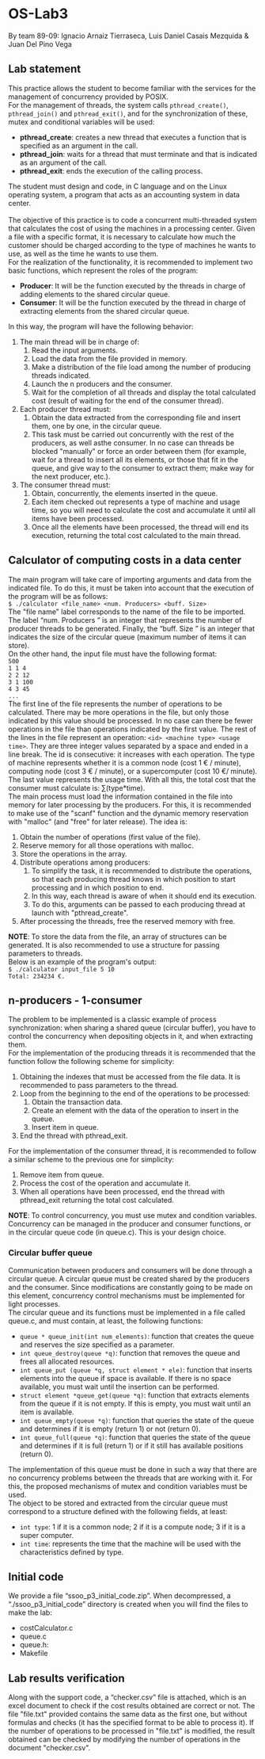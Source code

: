 # OS-Lab3
By team 89-09: Ignacio Arnaiz Tierraseca, Luis Daniel Casais Mezquida & Juan Del Pino Vega
## Lab statement
This practice allows the student to become familiar with the services for the management of concurrency provided by POSIX. <br/>
For the management of threads, the system calls ``pthread_create()``, ``pthread_join()`` and ``pthread_exit()``, and for the synchronization of these, mutex and conditional variables will be used:
* __pthread_create__: creates a new thread that executes a function that is specified as an argument in the call.
* __pthread_join__: waits for a thread that must terminate and that is indicated as an argument of the call.
* __pthread_exit__: ends the execution of the calling process.

The student must design and code, in C language and on the Linux operating system, a program
that acts as an accounting system in data center. <br/>
<br/>
The objective of this practice is to code a concurrent multi-threaded system that calculates the cost of using the machines in a processing center. Given a file with a specific format, it is necessary to calculate how much the customer should be charged according to the type of machines he wants to use, as well as the time he wants to use them.<br/>
For the realization of the functionality, it is recommended to implement two basic functions, which represent the roles of the program:
* __Producer__: It will be the function executed by the threads in charge of adding elements to
the shared circular queue.
* __Consumer__: It will be the function executed by the thread in charge of extracting elements
from the shared circular queue.

In this way, the program will have the following behavior:
1. The main thread will be in charge of:
    1. Read the input arguments.
    2.  Load the data from the file provided in memory.
    3. Make a distribution of the file load among the number of producing threads indicated.
    3. Launch the n producers and the consumer.
    4. Wait for the completion of all threads and display the total calculated cost (result of waiting for the end of the consumer thread).
2. Each producer thread must:
    1. Obtain the data extracted from the corresponding file and insert them, one by one, in the circular queue.
    2. This task must be carried out concurrently with the rest of the producers, as well asthe consumer. In no case can threads be blocked "manually" or force an order between them (for example, wait for a thread to insert all its elements, or those that fit in the queue, and give way to the consumer to extract them; make way for the next producer, etc.).
3. The consumer thread must:
    1. Obtain, concurrently, the elements inserted in the queue.
    2. Each item checked out represents a type of machine and usage time, so you will need to calculate the cost and accumulate it until all items have been processed.
    3. Once all the elements have been processed, the thread will end its execution, returning the total cost calculated to the main thread.

## Calculator of computing costs in a data center
The main program will take care of importing arguments and data from the indicated file. To do this, it must be taken into account that the execution of the program will be as follows:<br/>
``$ ./calculator <file_name> <num. Producers> <buff. Size>``<br/>
The "file name" label corresponds to the name of the file to be imported. The label “num. Producers ” is an integer that represents the number of producer threads to be generated. Finally, the “buff. Size ” is an integer that indicates the size of the circular queue (maximum number of items it can store).<br/>
On the other hand, the input file must have the following format:<br/>
``500``<br/>
``1 1 4``<br/>
``2 2 12``<br/>
``3 1 100``<br/>
``4 3 45``<br/>
``...``<br/>
The first line of the file represents the number of operations to be calculated. There may be more operations in the file, but only those indicated by this value should be processed. In no case can there be fewer operations in the file than operations indicated by the first value. The rest of the lines in the file represent an operation: ``<id> <machine type> <usage time>``. They are three integer values separated by a space and ended in a line break. The id is consecutive: it increases with each operation. The type of machine represents whether it is a common node (cost 1 € / minute), computing node (cost 3 € / minute), or a supercomputer (cost 10 €/ minute). The last value represents the usage time. With all this, the total cost that the consumer must calculate is: ∑(type*time).<br/>
The main process must load the information contained in the file into memory for later processing by the producers. For this, it is recommended to make use of the "scanf" function and the dynamic memory reservation with "malloc" (and "free" for later release). The idea is:
1. Obtain the number of operations (first value of the file).
2. Reserve memory for all those operations with malloc.
3. Store the operations in the array.
4. Distribute operations among producers:
    1. To simplify the task, it is recommended to distribute the operations, so that each producing thread knows in which position to start processing and in which position to end.
    2. In this way, each thread is aware of when it should end its execution.
    3. To do this, arguments can be passed to each producing thread at launch with "pthread_create".
2. After processing the threads, free the reserved memory with free.

__NOTE__: To store the data from the file, an array of structures can be generated. It is also recommended to use a structure for passing parameters to threads.<br/>
Below is an example of the program's output:<br/>
``$ ./calculator input_file 5 10``<br/>
``Total: 234234 €.``<br/>

## n-producers - 1-consumer
The problem to be implemented is a classic example of process synchronization: when sharing a shared queue (circular buffer), you have to control the concurrency when depositing objects in it, and when extracting them.<br/>
For the implementation of the producing threads it is recommended that the function follow the following scheme for simplicity:
1. Obtaining the indexes that must be accessed from the file data. It is recommended to pass parameters to the thread.
2. Loop from the beginning to the end of the operations to be processed:
    1. Obtain the transaction data.
    2. Create an element with the data of the operation to insert in the queue.
    3. Insert item in queue.
3. End the thread with pthread_exit.

For the implementation of the consumer thread, it is recommended to follow a similar scheme to the previous one for simplicity:
1. Remove item from queue.
2. Process the cost of the operation and accumulate it.
3. When all operations have been processed, end the thread with pthread_exit returning the total cost calculated.

__NOTE__: To control concurrency, you must use mutex and condition variables. Concurrency can be managed in the producer and consumer functions, or in the circular queue code (in queue.c). This is your design choice.

### Circular buffer queue
Communication between producers and consumers will be done through a circular queue. A circular queue must be created shared by the producers and the consumer. Since modifications are constantly going to be made on this element, concurrency control mechanisms must be implemented for light processes.<br/>
The circular queue and its functions must be implemented in a file called queue.c, and must contain, at least, the following functions:
* ``queue * queue_init(int num_elements)``: function that creates the queue and reserves the size specified as a parameter.
* ``int queue_destroy(queue *q)``: function that removes the queue and frees all allocated resources.
* ``int queue_put (queue *q, struct element * ele)``: function that inserts elements into the queue if space is available. If there is no space available, you must wait until the insertion can be performed.
* ``struct element *queue_get(queue *q)``: function that extracts elements from the queue if it is not empty. If this is empty, you must wait until an item is available.
* ``int queue_empty(queue *q)``: function that queries the state of the queue and determines if it is empty (return 1) or not (return 0).
* ``int queue_full(queue *q)``: function that queries the state of the queue and determines if it is full (return 1) or if it still has available positions (return 0).

The implementation of this queue must be done in such a way that there are no concurrency problems between the threads that are working with it. For this, the proposed mechanisms of mutex and condition variables must be used.<br/>
The object to be stored and extracted from the circular queue must correspond to a structure defined with the following fields, at least:
* ``int type``: 1 if it is a common node; 2 if it is a compute node; 3 if it is a super computer.
* ``int time``: represents the time that the machine will be used with the characteristics defined by type.

## Initial code
We provide a file “ssoo_p3_initial_code.zip”. When decompressed, a “./ssoo_p3_initial_code” directory is created when you will find the files to make the lab:
* costCalculator.c
* queue.c
* queue.h:
* Makefile

## Lab	results	verification
Along with the support code, a “checker.csv” file is attached, which is an excel document to check if the cost results obtained are correct or not. The file "file.txt" provided contains the same data as the first one, but without formulas and checks (it has the specified format to be able to process it). If the number of operations to be processed in "file.txt" is modified, the result obtained can be checked by modifying the number of operations in the document "checker.csv".